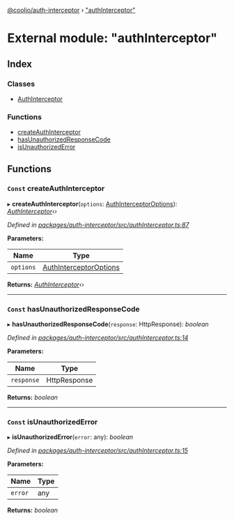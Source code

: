[@coolio/auth-interceptor](../README.md) › ["authInterceptor"](_authinterceptor_.md)

# External module: "authInterceptor"

## Index

### Classes

* [AuthInterceptor](../classes/_authinterceptor_.authinterceptor.md)

### Functions

* [createAuthInterceptor](_authinterceptor_.md#const-createauthinterceptor)
* [hasUnauthorizedResponseCode](_authinterceptor_.md#const-hasunauthorizedresponsecode)
* [isUnauthorizedError](_authinterceptor_.md#const-isunauthorizederror)

## Functions

### `Const` createAuthInterceptor

▸ **createAuthInterceptor**(`options`: [AuthInterceptorOptions](../interfaces/_authinterceptor_types_.authinterceptoroptions.md)): *[AuthInterceptor](../classes/_authinterceptor_.authinterceptor.md)‹›*

*Defined in [packages/auth-interceptor/src/authInterceptor.ts:87](https://github.com/headline-1/coolio/blob/32658f8/packages/auth-interceptor/src/authInterceptor.ts#L87)*

**Parameters:**

Name | Type |
------ | ------ |
`options` | [AuthInterceptorOptions](../interfaces/_authinterceptor_types_.authinterceptoroptions.md) |

**Returns:** *[AuthInterceptor](../classes/_authinterceptor_.authinterceptor.md)‹›*

___

### `Const` hasUnauthorizedResponseCode

▸ **hasUnauthorizedResponseCode**(`response`: HttpResponse): *boolean*

*Defined in [packages/auth-interceptor/src/authInterceptor.ts:14](https://github.com/headline-1/coolio/blob/32658f8/packages/auth-interceptor/src/authInterceptor.ts#L14)*

**Parameters:**

Name | Type |
------ | ------ |
`response` | HttpResponse |

**Returns:** *boolean*

___

### `Const` isUnauthorizedError

▸ **isUnauthorizedError**(`error`: any): *boolean*

*Defined in [packages/auth-interceptor/src/authInterceptor.ts:15](https://github.com/headline-1/coolio/blob/32658f8/packages/auth-interceptor/src/authInterceptor.ts#L15)*

**Parameters:**

Name | Type |
------ | ------ |
`error` | any |

**Returns:** *boolean*
